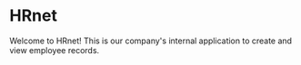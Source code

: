 # HRnet
Welcome to HRnet! This is our company's internal application to create and view employee records.

